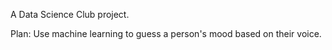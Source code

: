 A Data Science Club project.

Plan: Use machine learning to guess a person's mood based on their voice.
